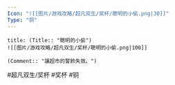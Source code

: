 ```yaml
---
Icon: "![[图片/游戏攻略/超凡双生/奖杯/聰明的小偷.png|30]]"
Type: "铜"
---
```

```ad-common-bronze-trophy
title: (Title:: "聰明的小偷")
![[图片/游戏攻略/超凡双生/奖杯/聰明的小偷.png|100]]

(Comment:: "讓超市的警鈴失效。")
```

#超凡双生/奖杯 #奖杯 #铜
